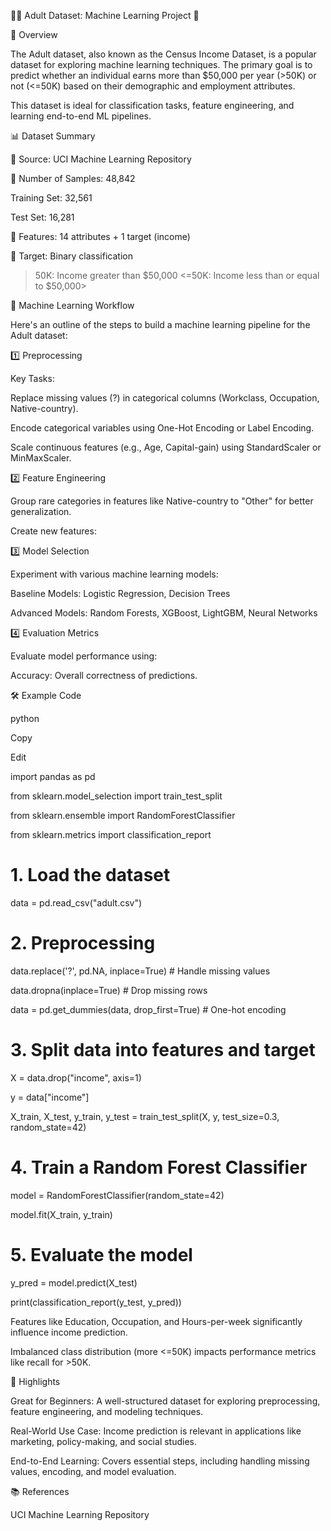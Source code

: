 🧑‍💼 Adult Dataset: Machine Learning Project 🧠


🚀 Overview

The Adult dataset, also known as the Census Income Dataset, is a popular dataset for exploring machine learning techniques. The primary goal is to predict whether an individual earns
more than $50,000 per year (>50K) or not (<=50K) based on their demographic and employment attributes.

This dataset is ideal for classification tasks, feature engineering, and learning end-to-end ML pipelines.

📊 Dataset Summary

📍 Source: UCI Machine Learning Repository

🧑 Number of Samples: 48,842

Training Set: 32,561

Test Set: 16,281

🔑 Features: 14 attributes + 1 target (income)

🎯 Target: Binary classification
>50K: Income greater than $50,000
<=50K: Income less than or equal to $50,000>


🔄 Machine Learning Workflow

Here's an outline of the steps to build a machine learning pipeline for the Adult dataset:


1️⃣ Preprocessing

Key Tasks:

Replace missing values (?) in categorical columns (Workclass, Occupation, Native-country).

Encode categorical variables using One-Hot Encoding or Label Encoding.

Scale continuous features (e.g., Age, Capital-gain) using StandardScaler or MinMaxScaler.


2️⃣ Feature Engineering

Group rare categories in features like Native-country to "Other" for better generalization.

Create new features:


3️⃣ Model Selection

Experiment with various machine learning models:

Baseline Models: Logistic Regression, Decision Trees

Advanced Models: Random Forests, XGBoost, LightGBM, Neural Networks


4️⃣ Evaluation Metrics

Evaluate model performance using:

Accuracy: Overall correctness of predictions.

🛠️ Example Code


python

Copy

Edit

import pandas as pd

from sklearn.model_selection import train_test_split

from sklearn.ensemble import RandomForestClassifier

from sklearn.metrics import classification_report


# 1. Load the dataset

data = pd.read_csv("adult.csv")


# 2. Preprocessing

data.replace('?', pd.NA, inplace=True)  # Handle missing values

data.dropna(inplace=True)  # Drop missing rows

data = pd.get_dummies(data, drop_first=True)  # One-hot encoding

# 3. Split data into features and target

X = data.drop("income", axis=1)

y = data["income"]

X_train, X_test, y_train, y_test = train_test_split(X, y, test_size=0.3, random_state=42)

# 4. Train a Random Forest Classifier

model = RandomForestClassifier(random_state=42)

model.fit(X_train, y_train)


# 5. Evaluate the model

y_pred = model.predict(X_test)

print(classification_report(y_test, y_pred))


Features like Education, Occupation, and Hours-per-week significantly influence income prediction.

Imbalanced class distribution (more <=50K) impacts performance metrics like recall for >50K.


🌟 Highlights

Great for Beginners: A well-structured dataset for exploring preprocessing, feature engineering, and modeling techniques.

Real-World Use Case: Income prediction is relevant in applications like marketing, policy-making, and social studies.

End-to-End Learning: Covers essential steps, including handling missing values, encoding, and model evaluation.

📚 References

UCI Machine Learning Repository










